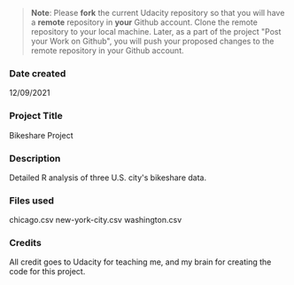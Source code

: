 >**Note**: Please **fork** the current Udacity repository so that you will have a **remote** repository in **your** Github account. Clone the remote repository to your local machine. Later, as a part of the project "Post your Work on Github", you will push your proposed changes to the remote repository in your Github account.

### Date created
12/09/2021

### Project Title
Bikeshare Project

### Description
Detailed R analysis of three U.S. city's bikeshare data.

### Files used
chicago.csv
new-york-city.csv
washington.csv

### Credits
All credit goes to Udacity for teaching me, and my brain for creating the code for this project.
